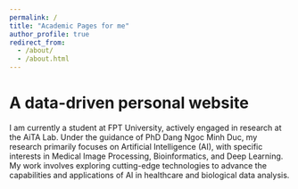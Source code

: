 ```yaml
---
permalink: /
title: "Academic Pages for me"
author_profile: true
redirect_from: 
  - /about/
  - /about.html
---
```



A data-driven personal website
======
I am currently a student at FPT University, actively engaged in research at the AiTA Lab. Under the guidance of PhD Dang Ngoc Minh Duc, my research primarily focuses on Artificial Intelligence (AI), with specific interests in Medical Image Processing, Bioinformatics, and Deep Learning. My work involves exploring cutting-edge technologies to advance the capabilities and applications of AI in healthcare and biological data analysis.

